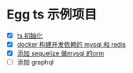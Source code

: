 # Egg ts 示例项目

+ [x] [ts 初始化](./doc/init.md)
+ [x] [docker 构建开发依赖的 mysql 和 redis](./doc/docker_dev.md)
+ [x] [添加 sequelize 做mysql 的orm](./doc/sequelize.md)
+ [ ] 添加 graphql